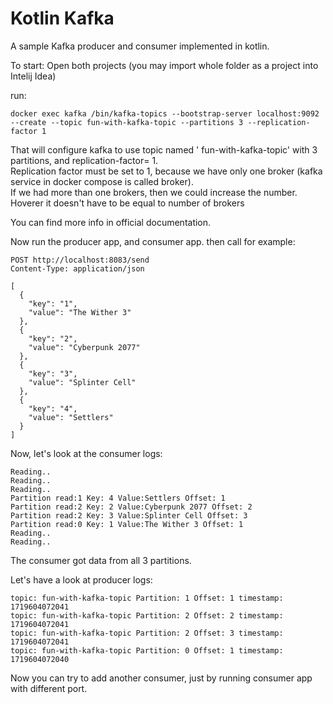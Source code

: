 # Kotlin Kafka

A sample Kafka producer and consumer implemented in kotlin.

To start:
Open both projects (you may import whole folder as a project into Intelij Idea)

run:</br>
```shell
docker exec kafka /bin/kafka-topics --bootstrap-server localhost:9092 --create --topic fun-with-kafka-topic --partitions 3 --replication-factor 1
```

That will configure kafka to use topic named ' fun-with-kafka-topic' with 3 partitions, and replication-factor= 1.</br>
Replication factor must be set to 1, because we have only one broker (kafka service in docker compose is called broker).</br>
If we had more than one brokers, then we could increase the number. Hoverer it doesn't have to be equal to number of brokers</br>

You can find more info in official documentation.

Now run the producer app, and consumer app.
then call for example:
```http request
POST http://localhost:8083/send
Content-Type: application/json

[
  {
    "key": "1",
    "value": "The Wither 3"
  },
  {
    "key": "2",
    "value": "Cyberpunk 2077"
  },
  {
    "key": "3",
    "value": "Splinter Cell"
  },
  {
    "key": "4",
    "value": "Settlers"
  }
]
```
Now, let's look at the consumer logs:
```shell
Reading..
Reading..
Reading..
Partition read:1 Key: 4 Value:Settlers Offset: 1
Partition read:2 Key: 2 Value:Cyberpunk 2077 Offset: 2
Partition read:2 Key: 3 Value:Splinter Cell Offset: 3
Partition read:0 Key: 1 Value:The Wither 3 Offset: 1
Reading..
Reading..

```

The consumer got data from all 3 partitions.

Let's have a look at producer logs:
```shell
topic: fun-with-kafka-topic Partition: 1 Offset: 1 timestamp: 1719604072041
topic: fun-with-kafka-topic Partition: 2 Offset: 2 timestamp: 1719604072041
topic: fun-with-kafka-topic Partition: 2 Offset: 3 timestamp: 1719604072041
topic: fun-with-kafka-topic Partition: 0 Offset: 1 timestamp: 1719604072040

```

Now you can try to add another consumer, just by running consumer app with different port.</br>
